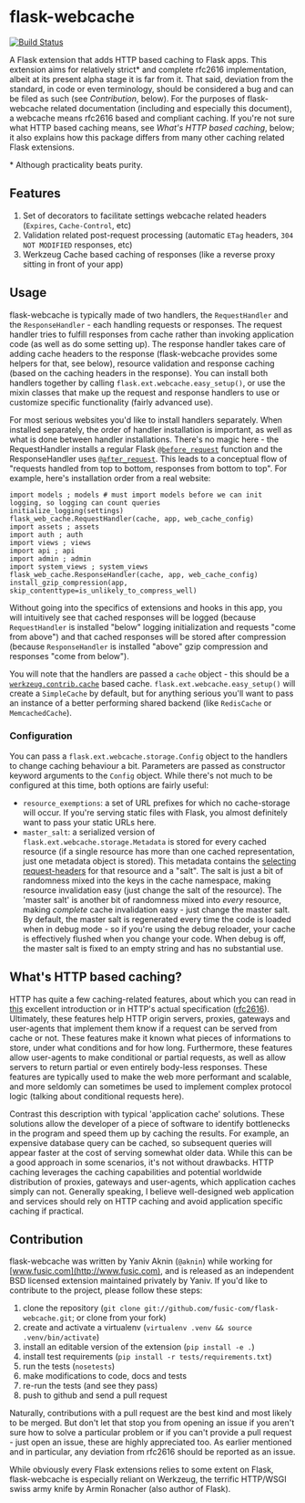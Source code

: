 # flask-webcache

[![Build Status](https://travis-ci.org/fusic-com/flask-webcache.png)](https://travis-ci.org/fusic-com/flask-webcache)


A Flask extension that adds HTTP based caching to Flask apps. This extension aims for relatively strict\* and complete rfc2616 implementation, albeit at its present alpha stage it is far from it. That said, deviation from the standard, in code or even terminology, should be considered a bug and can be filed as such (see *Contribution*, below). For the purposes of flask-webcache related documentation (including and especially this document), a webcache means rfc2616 based and compliant caching. If you're not sure what HTTP based caching means, see *What's HTTP based caching*, below; it also explains how this package differs from many other caching related Flask extensions.

\* Although practicality beats purity.

## Features

1. Set of decorators to facilitate settings webcache related headers (`Expires`, `Cache-Control`, etc)
2. Validation related post-request processing (automatic `ETag` headers, `304 NOT MODIFIED` responses, etc)
3. Werkzeug Cache based caching of responses (like a reverse proxy sitting in front of your app)

## Usage

flask-webcache is typically made of two handlers, the `RequestHandler` and the `ResponseHandler` - each handling requests or responses. The request handler tries to fulfill responses from cache rather than invoking application code (as well as do some setting up). The response handler takes care of adding cache headers to the response (flask-webcache provides some helpers for that, see below), resource validation and response caching (based on the caching headers in the response). You can install both handlers together by calling `flask.ext.webcache.easy_setup()`, or use the mixin classes that make up the request and response handlers to use or customize specific functionality (fairly advanced use).

For most serious websites you'd like to install handlers separately. When installed separately, the order of handler installation is important, as well as what is done between handler installations. There's no magic here - the RequestHandler installs a regular Flask [`@before_request`](http://flask.pocoo.org/docs/api/#flask.Flask.before_request) function and the ResponseHandler uses [`@after_request`](http://flask.pocoo.org/docs/api/#flask.Flask.after_request). This leads to a conceptual flow of "requests handled from top to bottom, responses from bottom to top". For example, here's installation order from a real website:

    import models ; models # must import models before we can init logging, so logging can count queries
    initialize_logging(settings)
    flask_web_cache.RequestHandler(cache, app, web_cache_config)
    import assets ; assets
    import auth ; auth
    import views ; views
    import api ; api
    import admin ; admin
    import system_views ; system_views
    flask_web_cache.ResponseHandler(cache, app, web_cache_config)
    install_gzip_compression(app, skip_contenttype=is_unlikely_to_compress_well)

Without going into the specifics of extensions and hooks in this app, you will intuitively see that cached responses will be logged (because `RequestHandler` is installed "below" logging initialization and requests "come from above") and that cached responses will be stored after compression (because `ResponseHandler` is installed "above" gzip compression and responses "come from below").

You will note that the handlers are passed a `cache` object - this should be a [`werkzeug.contrib.cache`](http://werkzeug.pocoo.org/docs/contrib/cache/) based cache. `flask.ext.webcache.easy_setup()` will create a `SimpleCache` by default, but for anything serious you'll want to pass an instance of a better performing shared backend (like `RedisCache` or `MemcachedCache`).

### Configuration

You can pass a `flask.ext.webcache.storage.Config` object to the handlers to change caching behaviour a bit. Parameters are passed as constructor keyword arguments to the `Config` object. While there's not much to be configured at this time, both options are fairly useful:

* `resource_exemptions`: a set of URL prefixes for which no cache-storage will occur. If you're serving static files with Flask, you almost definitely want to pass your static URLs here.
* `master_salt`: a serialized version of `flask.ext.webcache.storage.Metadata` is stored for every cached resource (if a single resource has more than one cached representation, just one metadata object is stored). This metadata contains the [selecting request-headers](http://tools.ietf.org/html/rfc2616#section-13.6) for that resource and a "salt". The salt is just a bit of randomness mixed into the keys in the cache namespace, making resource invalidation easy (just change the salt of the resource). The 'master salt' is another bit of randomness mixed into *every* resource, making *complete* cache invalidation easy - just change the master salt. By default, the master salt is regenerated every time the code is loaded when in debug mode - so if you're using the debug reloader, your cache is effectively flushed when you change your code. When debug is off, the master salt is fixed to an empty string and has no substantial use.

## What's HTTP based caching?

HTTP has quite a few caching-related features, about which you can read in [this](http://www.mnot.net/cache_docs/) excellent introduction or in HTTP's actual specification ([rfc2616](http://www.ietf.org/rfc/rfc2616.txt)). Ultimately, these features help HTTP origin servers, proxies, gateways and user-agents that implement them know if a request can be served from cache or not. These features make it known what pieces of informations to store, under what conditions and for how long. Furthermore, these features allow user-agents to make conditional or partial requests, as well as allow servers to return partial or even entirely body-less responses. These features are typically used to make the web more performant and scalable, and more seldomly can sometimes be used to implement complex protocol logic (talking about conditional requests here).

Contrast this description with typical 'application cache' solutions. These solutions allow the developer of a piece of software to identify bottlenecks in the program and speed them up by caching the results. For example, an expensive database query can be cached, so subsequent queries will appear faster at the cost of serving somewhat older data. While this can be a good approach in some scenarios, it's not without drawbacks. HTTP caching leverages the caching capabilities and potential worldwide distribution of proxies, gateways and user-agents, which application caches simply can not. Generally speaking, I believe well-designed web application and services should rely on HTTP caching and avoid application specific caching if practical.

## Contribution

flask-webcache was written by Yaniv Aknin (`@aknin`) while working for [www.fusic.com](http://www.fusic.com), and is released as an independent BSD licensed extension maintained privately by Yaniv. If you'd like to contribute to the project, please follow these steps:

1. clone the repository (`git clone git://github.com/fusic-com/flask-webcache.git`; or clone from your fork)
2. create and activate a virtualenv (`virtualenv .venv && source .venv/bin/activate`)
3. install an editable version of the extension (`pip install -e .`)
4. install test requirements (`pip install -r tests/requirements.txt`)
5. run the tests (`nosetests`)
6. make modifications to code, docs and tests
7. re-run the tests (and see they pass)
8. push to github and send a pull request

Naturally, contributions with a pull request are the best kind and most likely to be merged. But don't let that stop you from opening an issue if you aren't sure how to solve a particular problem or if you can't provide a pull request - just open an issue, these are highly appreciated too. As earlier mentioned and in particular, any deviation from rfc2616 should be reported as an issue.

While obviously every Flask extensions relies to some extent on Flask, flask-webcache is especially reliant on Werkzeug, the terrific HTTP/WSGI swiss army knife by Armin Ronacher (also author of Flask).
